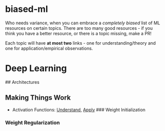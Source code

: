 # biased-ml
Who needs variance, when you can embrace a _completely biased_ list of ML resources on certain topics. There are too many good resources - if you think you have a better resource, or there is a topic missing, make a PR!

Each topic will have **at most two** links - one for understanding/theory and one for application/empirical observations.

# Deep Learning
## Architectures
## Making Things Work
- Activation Functions: [Understand](https://mlfromscratch.com/activation-functions-explained/), [Apply](https://datascience.aero/aviation-function-deep-learning/)
### Weight Initialization
### Weight Regularization
